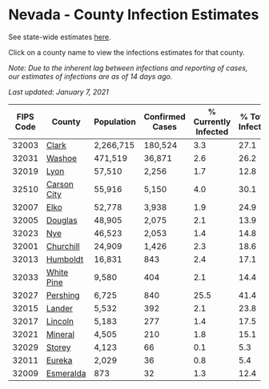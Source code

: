# Nevada - County Infection Estimates

See state-wide estimates [here](/infections/us-nv).

Click on a county name to view the infections estimates for that county.

*Note: Due to the inherent lag between infections and reporting of cases, our estimates of infections are as of 14 days ago.*

*Last updated: January 7, 2021*

|   FIPS Code |                     County |   Population |   Confirmed Cases |   % Currently Infected |   % Total Infected |
|-------------|----------------------------|--------------|-------------------|------------------------|--------------------|
|       32003 |             [Clark](clark) |    2,266,715 |           180,524 |                    3.3 |               27.1 |
|       32031 |           [Washoe](washoe) |      471,519 |            36,871 |                    2.6 |               26.2 |
|       32019 |               [Lyon](lyon) |       57,510 |             2,256 |                    1.7 |               12.8 |
|       32510 | [Carson City](carson-city) |       55,916 |             5,150 |                    4.0 |               30.1 |
|       32007 |               [Elko](elko) |       52,778 |             3,938 |                    1.9 |               24.9 |
|       32005 |         [Douglas](douglas) |       48,905 |             2,075 |                    2.1 |               13.9 |
|       32023 |                 [Nye](nye) |       46,523 |             2,053 |                    1.4 |               14.8 |
|       32001 |     [Churchill](churchill) |       24,909 |             1,426 |                    2.3 |               18.6 |
|       32013 |       [Humboldt](humboldt) |       16,831 |               843 |                    2.4 |               17.1 |
|       32033 |   [White Pine](white-pine) |        9,580 |               404 |                    2.1 |               14.4 |
|       32027 |       [Pershing](pershing) |        6,725 |               840 |                   25.5 |               41.4 |
|       32015 |           [Lander](lander) |        5,532 |               392 |                    2.1 |               23.8 |
|       32017 |         [Lincoln](lincoln) |        5,183 |               277 |                    1.4 |               17.5 |
|       32021 |         [Mineral](mineral) |        4,505 |               210 |                    1.8 |               15.1 |
|       32029 |           [Storey](storey) |        4,123 |                66 |                    0.1 |                5.3 |
|       32011 |           [Eureka](eureka) |        2,029 |                36 |                    0.8 |                5.4 |
|       32009 |     [Esmeralda](esmeralda) |          873 |                32 |                    1.3 |               12.4 |